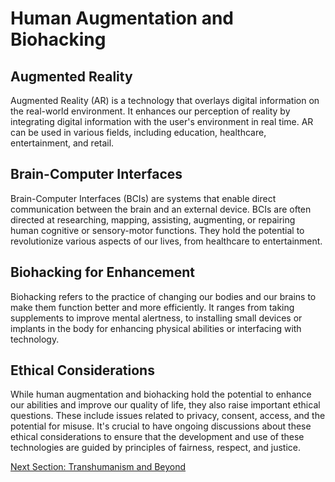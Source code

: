 # Human Augmentation and Biohacking

## Augmented Reality

Augmented Reality (AR) is a technology that overlays digital information on the real-world environment. It enhances our perception of reality by integrating digital information with the user's environment in real time. AR can be used in various fields, including education, healthcare, entertainment, and retail.

## Brain-Computer Interfaces

Brain-Computer Interfaces (BCIs) are systems that enable direct communication between the brain and an external device. BCIs are often directed at researching, mapping, assisting, augmenting, or repairing human cognitive or sensory-motor functions. They hold the potential to revolutionize various aspects of our lives, from healthcare to entertainment.

## Biohacking for Enhancement

Biohacking refers to the practice of changing our bodies and our brains to make them function better and more efficiently. It ranges from taking supplements to improve mental alertness, to installing small devices or implants in the body for enhancing physical abilities or interfacing with technology.

## Ethical Considerations

While human augmentation and biohacking hold the potential to enhance our abilities and improve our quality of life, they also raise important ethical questions. These include issues related to privacy, consent, access, and the potential for misuse. It's crucial to have ongoing discussions about these ethical considerations to ensure that the development and use of these technologies are guided by principles of fairness, respect, and justice.

[Next Section: Transhumanism and Beyond](transhumanism_and_beyond.md)
